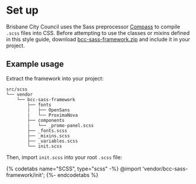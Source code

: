 # Set up

Brisbane City Council uses the Sass preprocessor [Compass](http://compass-style.org/) to compile `.scss` files into CSS. Before attempting to use the classes or mixins defined in this style guide, download [bcc-sass-framework.zip](/asssets/bcc-sass-framework.zip) and include it in your project.

## Example usage

Extract the framework into your project:

```
src/scss
└── vendor
    └── bcc-sass-framework
        ├── fonts
        |   ├── OpenSans
        |   └── ProximaNova
        ├── components
        |   └── _promo-panel.scss
        ├── _fonts.scss
        ├── _mixins.scss
        ├── _variables.scss
        └── init.scss
```

Then, import `init.scss` into your root `.scss` file:

{% codetabs name="SCSS", type="scss" -%}
@import 'vendor/bcc-sass-framework/init';
{%- endcodetabs %}
